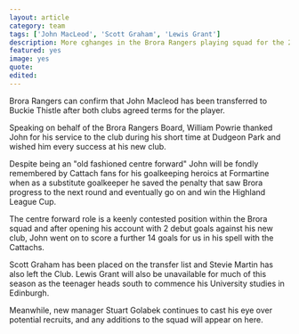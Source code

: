 ```yaml
---
layout: article
category: team
tags: ['John MacLeod', 'Scott Graham', 'Lewis Grant']
description: More cghanges in the Brora Rangers playing squad for the 2016-17 season
featured: yes
image: yes
quote:
edited:
---
```

Brora Rangers can confirm that John Macleod has been transferred to Buckie Thistle after both clubs agreed terms for the player. 

Speaking on behalf of the Brora Rangers Board, William Powrie thanked John for his service to the club during his short time at Dudgeon Park and wished him every success at his new club. 

Despite being an "old fashioned centre forward" John will be fondly remembered by Cattach fans for his goalkeeping heroics at Formartine when as a substitute goalkeeper he saved the penalty that saw Brora progress to the next round and eventually go on and win the Highland League Cup. 

The centre forward role is a keenly contested position within the Brora squad and after opening his account with 2 debut goals against his new club, John went on to score a further 14 goals for us in his spell with the Cattachs.

Scott Graham has been placed on the transfer list and Stevie Martin has also left the Club. Lewis Grant will also be unavailable for much of this season as the teenager heads south to commence his University studies in Edinburgh.

Meanwhile, new manager Stuart Golabek continues to cast his eye over potential recruits, and any additions to the squad will appear on here.